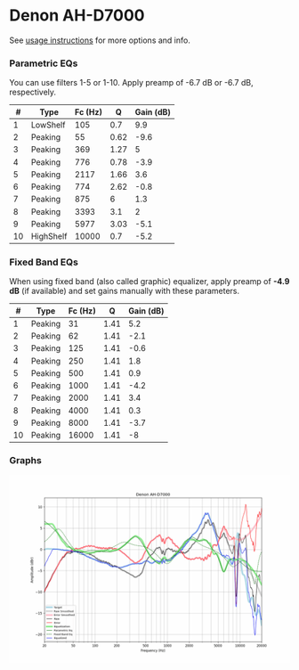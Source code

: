 # Denon AH-D7000
See [usage instructions](https://github.com/jaakkopasanen/AutoEq#usage) for more options and info.

### Parametric EQs
You can use filters 1-5 or 1-10. Apply preamp of -6.7 dB or -6.7 dB, respectively.

|   # | Type      |   Fc (Hz) |    Q |   Gain (dB) |
|-----|-----------|-----------|------|-------------|
|   1 | LowShelf  |       105 | 0.7  |         9.9 |
|   2 | Peaking   |        55 | 0.62 |        -9.6 |
|   3 | Peaking   |       369 | 1.27 |         5   |
|   4 | Peaking   |       776 | 0.78 |        -3.9 |
|   5 | Peaking   |      2117 | 1.66 |         3.6 |
|   6 | Peaking   |       774 | 2.62 |        -0.8 |
|   7 | Peaking   |       875 | 6    |         1.3 |
|   8 | Peaking   |      3393 | 3.1  |         2   |
|   9 | Peaking   |      5977 | 3.03 |        -5.1 |
|  10 | HighShelf |     10000 | 0.7  |        -5.2 |

### Fixed Band EQs
When using fixed band (also called graphic) equalizer, apply preamp of **-4.9 dB** (if available) and set gains manually with these parameters.

|   # | Type    |   Fc (Hz) |    Q |   Gain (dB) |
|-----|---------|-----------|------|-------------|
|   1 | Peaking |        31 | 1.41 |         5.2 |
|   2 | Peaking |        62 | 1.41 |        -2.1 |
|   3 | Peaking |       125 | 1.41 |        -0.6 |
|   4 | Peaking |       250 | 1.41 |         1.8 |
|   5 | Peaking |       500 | 1.41 |         0.9 |
|   6 | Peaking |      1000 | 1.41 |        -4.2 |
|   7 | Peaking |      2000 | 1.41 |         3.4 |
|   8 | Peaking |      4000 | 1.41 |         0.3 |
|   9 | Peaking |      8000 | 1.41 |        -3.7 |
|  10 | Peaking |     16000 | 1.41 |        -8   |

### Graphs
![](./Denon%20AH-D7000.png)
